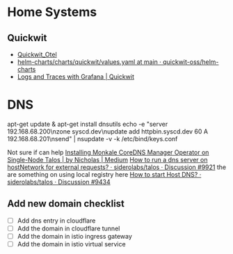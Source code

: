 # Home Systems


## Quickwit

- [Quickwit\_Otel](https://capten.ai/learning-center/5-learn-devops/quickwit/quickwit_with_otel/)
- [helm-charts/charts/quickwit/values.yaml at main · quickwit-oss/helm-charts](https://github.com/quickwit-oss/helm-charts/blob/main/charts/quickwit/values.yaml)
- [Logs and Traces with Grafana | Quickwit](https://quickwit.io/docs/get-started/tutorials/trace-analytics-with-grafana)



# DNS

apt-get update & apt-get install dnsutils
echo -e "server 192.168.68.200\nzone syscd.dev\nupdate add httpbin.syscd.dev 60 A 192.168.68.201\nsend" | nsupdate -v -k /etc/bind/keys.conf


Not sure if can help
[Installing Monkale CoreDNS Manager Operator on Single-Node Talos | by Nicholas | Medium](https://medium.com/@nikolay-udovik/installing-monkale-coredns-manager-operator-on-single-node-talos-16f8be900585)
[How to run a dns server on hostNetwork for external requests? · siderolabs/talos · Discussion #9921](https://github.com/siderolabs/talos/discussions/9921)
the are something on using local registry here [How to start Host DNS? · siderolabs/talos · Discussion #9434](https://github.com/siderolabs/talos/discussions/9434)

## Add new domain checklist

- [ ] Add dns entry in cloudflare
- [ ] Add the domain in cloudflare tunnel
- [ ] Add the domain in istio ingress gateway
- [ ] Add the domain in istio virtual service
